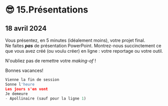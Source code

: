 # 😎 15.Présentations

## 18 avril 2024

Vous présentez, en 5 minutes (idéalement moins), votre projet final.\
Ne faites _**pas**_ de présentation PowerPoint. Montrez-nous succinctement ce que vous avez créé (ou voulu créer) en ligne : votre reportage ou votre outil.

N'oubliez pas de remettre votre _making-of_ !

Bonnes vacances!

```python
Vienne la fin de session
Sonne l'heure
Les jours s'en vont
Je demeure
- Apollinaire (sauf pour la ligne 1)
```
